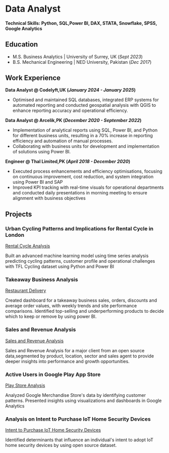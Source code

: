 # Data Analyst

#### Technical Skills: Python, SQL,Power BI, DAX, STATA, Snowflake, SPSS, Google Analytics

## Education							       		
- M.S. Business Analytics	| University of Surrey, UK (_Sept 2023_)	 			        		
- B.S. Mechanical Engineering | NED University, Pakistan (_Dec 2017_)

## Work Experience
**Data Analyst @ Codelyft,UK (_January 2024 - January 2025_)**
- Optimised and maintained SQL databases, integrated ERP systems for automated reporting and conducted geospatial analysis with QGIS to enhance reporting accuracy and operational efficiency.

**Data Analyst @ Arcelik,PK (_December 2020 - September 2022_)**
- Implementation of analytical reports using SQL, Power BI, and Python for different business units, resulting in a 70% increase in reporting efficiency and automation of manual processes.
- Collaborating with business units for development and implementation of solutions using Power BI.

**Engineer @ Thal Limited,PK (_April 2018 - December 2020_)**
- Executed process enhancements and efficiency optimisations, focusing on continuous improvement, cost reduction, and system integration using Power BI and SAP
- Improved KPI tracking with real-time visuals for operational departments and conducted daily presentations in morning meeting to ensure alignment with business objectives

## Projects
### Urban Cycling Patterns and Implications for Rental Cycle in London
[Rental Cycle Analysis](https://1drv.ms/p/c/37d9069e0091083a/EWFmCPI578BKjPWYIGbia_cBo38IIrsurLfXnjLV2EHYLA?e=poutaL)

Built an advanced machine learning model using time series analysis predicting cycling patterns, customer profile and operational challenges with TFL Cycling dataset using Python and Power BI

### Takeaway Business Analysis
[Restaurant Delivery](https://1drv.ms/u/c/37d9069e0091083a/EcAbhLoml6NJtmEdtO2dTaUBF03IjPNQIff0rsWPYa8wdw?e=rG2hq1)

Created dashboard for a takeaway business sales, orders, discounts and average order values, with weekly trends and site performance comparisons. Identified top-selling and underperforming products to decide which to keep or remove by using power BI.

### Sales and Revenue Analysis
[Sales and Revenue Analysis](https://1drv.ms/u/c/37d9069e0091083a/ESE4-1Ty92JNlN3Dg44l3UQBatNTuQ4aTa-0WJiCQetX9Q?e=ugMOVA)

Sales and Revenue Analysis for a major client from an open source data,segmented by product, location, sector and sales agent to provide deeper insights into performance and growth opportunities.


### Active Users in Google Play App Store
[Play Store Analysis](https://1drv.ms/b/c/37d9069e0091083a/EfN5dCUSP9lOtuB7saf0nG0BF9GqQd4wGXXsv8hogZV4tA?e=yXvjxI)

Analyzed Google Merchandise Store's data by identifying customer patterns. Presented insights using visualizations and dashboards in Google Analytics

### Analysis on Intent to Purchase IoT Home Security Devices
[Intent to Purchase IoT Home Security Devices](https://1drv.ms/b/c/37d9069e0091083a/ERI0pPa3_wNBg4Jbn3SQ0tcBjiiwMeZngQOuE0A_rP8xVQ?e=wMoyw9)

Identified determinants that influence an individual's intent to adopt IoT home security devices by using open source dataset.
